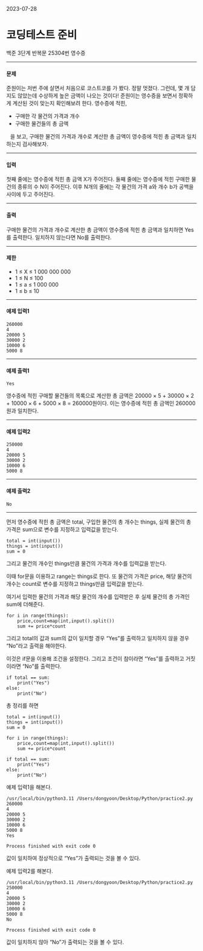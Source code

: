 2023-07-28
# 코딩테스트 준비
백준 3단계 반복문 25304번 영수증


- - -
#### 문제
준원이는 저번 주에 살면서 처음으로 코스트코를 가 봤다. 정말 멋졌다. 그런데, 몇 개 담지도 않았는데 수상하게 높은 금액이 나오는 것이다! 준원이는 영수증을 보면서 정확하게 계산된 것이 맞는지 확인해보려 한다.
영수증에 적힌,
* 구매한 각 물건의 가격과 개수
* 구매한 물건들의 총 금액

⠀을 보고, 구매한 물건의 가격과 개수로 계산한 총 금액이 영수증에 적힌 총 금액과 일치하는지 검사해보자.
- - -
#### 입력
첫째 줄에는 영수증에 적힌 총 금액 X가 주어진다.
둘째 줄에는 영수증에 적힌 구매한 물건의 종류의 수 N이 주어진다.
이후 N개의 줄에는 각 물건의 가격 a와 개수 b가 공백을 사이에 두고 주어진다.
- - -
#### 출력
구매한 물건의 가격과 개수로 계산한 총 금액이 영수증에 적힌 총 금액과 일치하면 Yes를 출력한다. 일치하지 않는다면 No를 출력한다.
- - -
#### 제한
* 1 ≤ X ≤ 1 000 000 000
* 1 ≤ N ≤ 100
* 1 ≤ a ≤ 1 000 000
* 1 ≤ b ≤ 10

- - -
#### 예제 입력1
```
260000
4
20000 5
30000 2
10000 6
5000 8
```

- - -
#### 예제 출력1
```
Yes
```

영수증에 적힌 구매할 물건들의 목록으로 계산한 총 금액은 20000 × 5 + 30000 × 2 + 10000 × 6 + 5000 × 8 = 260000원이다. 이는 영수증에 적힌 총 금액인 260000원과 일치한다. 
- - -
#### 예제 입력2
```
250000
4
20000 5
30000 2
10000 6
5000 8
```

- - -
#### 예제 출력2
```
No
```

- - -
먼저 영수증에 적힌 총 금액은 total, 구입한 물건의 총 개수는 things, 실제 물건의 총 가격은 sum으로 변수를 지정하고 입력값을 받는다.

```
total = int(input())
things = int(input())
sum = 0
```

그리고 물건의 개수인 things만큼 물건의 가격과 개수를 입력값을 받는다.

이때 for문을 이용하고 range는 things로 한다. 또 물건의 가격은 price, 해당 물건의 개수는 count로 변수를 지정하고 things만큼 입력값을 받는다.

여기서 입력한 물건의 가격과 해당 물건의 개수를 입력받은 후 실제 물건의 총 가격인 sum에 더해준다.

```
for i in range(things):
    price,count=map(int,input().split())
    sum += price*count
```

그리고 total의 값과 sum의 값이 일치할 경우 “Yes”를 출력하고 일치하지 않을 경우 “No”라고 출력을 해야한다.

이것은 if문을 이용해 조건을 설정한다. 그리고 조건이 참이라면 “Yes”를 출력하고 거짓이라면 “No”를 출력한다.

```
if total == sum:
    print("Yes")
else:
    print("No")
```

총 정리를 하면
```
total = int(input())
things = int(input())
sum = 0

for i in range(things):
    price,count=map(int,input().split())
    sum += price*count

if total == sum:
    print("Yes")
else:
    print("No")
```

예제 입력1을 해본다.
```
/usr/local/bin/python3.11 /Users/dongyoon/Desktop/Python/practice2.py 
260000
4
20000 5
30000 2
10000 6
5000 8
Yes

Process finished with exit code 0
```
값이 일치하여 정상적으로 “Yes”가 출력되는 것을 볼 수 있다.

예제 입력2를 해본다.
```
/usr/local/bin/python3.11 /Users/dongyoon/Desktop/Python/practice2.py 
250000
4
20000 5
30000 2
10000 6
5000 8
No

Process finished with exit code 0
```
값이 일치하지 않아 “No”가 출력되는 것을 볼 수 있다.